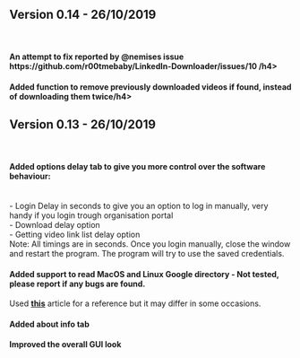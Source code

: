 

<h2>Version 0.14 - 26/10/2019</h2><br>
<h4>An attempt to fix reported by @nemises issue https://github.com/r00tmebaby/LinkedIn-Downloader/issues/10 /h4><br>
<h4>Added function to remove previously downloaded videos if found, instead of downloading them twice/h4>


<h2>Version 0.13 - 26/10/2019</h2><br>
<h4>Added options delay tab to give you more control over the software behaviour:</h4><br>
 - Login Delay in seconds to give you an option to log in manually, very handy if you login trough organisation portal<br>
 - Download delay option<br>
 - Getting video link list delay option<br>
   Note: All timings are in seconds. Once you login manually, close the window and restart the program. The program will try to use the saved credentials.<br>
<h4>Added support to read MacOS and Linux Google directory - Not tested, please report if any bugs are found.</h4>
Used <a href='https://www.howtogeek.com/255653/how-to-find-your-chrome-profile-folder-on-windows-mac-and-linux/'><b>this</b></a> article for a reference  but it may differ in some occasions. 
<h4>Added about info tab</h4>
<h4>Improved the overall GUI look</h4>
